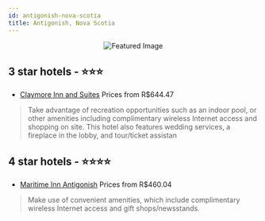 ```yaml
---
id: antigonish-nova-scotia
title: Antigonish, Nova Scotia
---
```


<center><img src="https://i.travelapi.com/hotels/1000000/80000/74800/74758/5e6bd8d0_z.jpg" alt="Featured Image" /></center>


##  3 star hotels - ⭐️⭐️⭐️

-    [Claymore Inn and Suites](https://us.hurb.com/hotels/antigonish/claymore-inn-and-suites-JNP-JP320106?cmp=18055) Prices from R$644.47
   > Take advantage of recreation opportunities such as an indoor pool, or other amenities including complimentary wireless Internet access and shopping on site. This hotel also features wedding services, a fireplace in the lobby, and tour/ticket assistan

##  4 star hotels - ⭐️⭐️⭐️⭐️

-    [Maritime Inn Antigonish](https://us.hurb.com/hotels/antigonish/maritime-inn-antigonish-JNP-JP265334?cmp=18055) Prices from R$460.04
   > Make use of convenient amenities, which include complimentary wireless Internet access and gift shops/newsstands.
